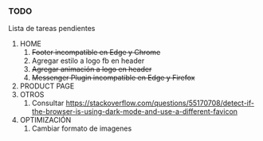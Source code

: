 ### TODO
Lista de tareas pendientes

1. HOME
    1. ~~Footer incompatible en Edge y Chrome~~
    2. Agregar estilo a logo fb en header
    3. ~~Agregar animación a logo en header~~
    4. ~~Messenger Plugin incompatible en Edge y Firefox~~
2. PRODUCT PAGE
3. OTROS
    1. Consultar https://stackoverflow.com/questions/55170708/detect-if-the-browser-is-using-dark-mode-and-use-a-different-favicon
4. OPTIMIZACIÓN
    1. Cambiar formato de imagenes
